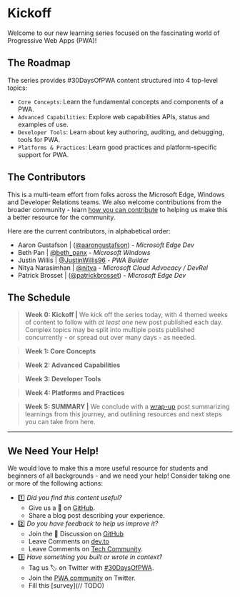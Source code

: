 # Kickoff

Welcome to our new learning series focused on the fascinating world of Progressive Web Apps (PWA)!

## The Roadmap

The series provides #30DaysOfPWA content structured into 4 top-level topics:
* `Core Concepts`: Learn the fundamental concepts and components of a PWA.
* `Advanced Capabilities`: Explore web capabilities APIs, status and examples of use.
* `Developer Tools`: Learn about key authoring, auditing, and debugging, tools for PWA.
* `Platforms & Practices`: Learn good practices and platform-specific support for PWA.


## The Contributors

This is a multi-team effort from folks across the Microsoft Edge, Windows and Developer Relations teams. We also welcome contributions from the broader community - learn [how you can contribute](#we-need-your-help) to helping us make this a better resource for the community.

 Here are the current contributors, in alphabetical order:

 * Aaron Gustafson | ([@aarongustafson](https://twitter.com/AaronGustafson)) - _Microsoft Edge Dev_
 * Beth Pan | [@beth_panx](https://twitter.com/beth_panx) - _Microsoft Windows_
 * Justin Willis | [@JustinWillis96](https://twitter.com/Justinwillis96) - _PWA Builder_
 * Nitya Narasimhan | [@nitya](https://twitter.com/nitya) - _Microsoft Cloud Advocacy / DevRel_
 * Patrick Brosset | ([@patrickbrosset](https://twitter.com/patrickbrosset)) - _Microsoft Edge Dev_


## The Schedule

> **Week 0: Kickoff |** We kick off the series today, with 4 themed weeks of content to follow with _at least one_ new post published each day. Complex topics may be split into multiple posts published concurrently - or spread out over many days - as needed. 

> **Week 1: Core Concepts**

> **Week 2: Advanced Capabilities**

> **Week 3: Developer Tools**

> **Week 4: Platforms and Practices**

> **Week 5: SUMMARY |** We conclude with a [wrap-up](/summary) post summarizing learnings from this journey, and outlining resources and next steps you can take from here.

---


## We Need Your Help!

We would love to make this a more useful resource for students and beginners of all backgrounds - and we need your help! Consider taking one or more of the following actions:

* 1️⃣ _Did you find this content useful?_
    - Give us a 🌟 on [GitHub](https://aka.ms/learn-PWA/30Days-github). 
    - Share a blog post describing your experience.
* 2️⃣ _Do you have feedback to help us improve it?_  
    - Join the 💬 Discussion on [GitHub](https://aka.ms/learn-pwa/30Days-ghd) 
    - Leave Comments on [dev.to](https://aka.ms/learn-PWA/30Days-devto) 
    - Leave Comments on [Tech Community](https://aka.ms/learn-PWA/30Days-tc).
* 3️⃣ _Have something you built or wrote in context?_ 
    * Tag us 🏷 on Twitter with [#30DaysOfPWA](https://twitter.com/search?q=%2330DaysofPWA). 
    * Join the [PWA community](https://aka.ms/learn-PWA/join-twitter) on Twitter. 
    * Fill this [survey](// TODO) 